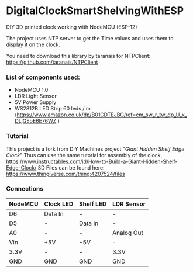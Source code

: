 # DigitalClockSmartShelvingWithESP

DIY 3D printed clock working with NodeMCU (ESP-12)

The project uses NTP server to get the Time values and uses  them to display it on the clock.

You need to download this library by taranais for NTPClient: https://github.com/taranais/NTPClient

### List of components used:
- NodeMCU 1.0
- LDR Light Sensor
- 5V Power Supply
- WS2812B LED Strip 60 leds / m (https://www.amazon.co.uk/dp/B01CDTEJBG/ref=cm_sw_r_tw_dp_U_x_DLjGEbE6E76WZ )

### Tutorial
This project is a fork from DIY Machines project "*Giant Hidden Shelf Edge Clock*"
Thus can use the same tutorial for assembly of the clock,
https://www.instructables.com/id/How-to-Build-a-Giant-Hidden-Shelf-Edge-Clock/
3D Files can be found here: https://www.thingiverse.com/thing:4207524/files

### Connections
| NodeMCU  | Clock LED  | Shelf LED  | LDR Sensor  |
| ------------ | ------------ | ------------ | ------------ |
| D6  | Data In  | -  | -  |
| D5  | -  | Data In  | -  |
| A0  | -  | -  | Analog Out  |
| Vin  | +5V  | +5V  | -  |
| 3.3V  | -  | -  | 3.3V  |
| GND  | GND  | GND  | GND  |
